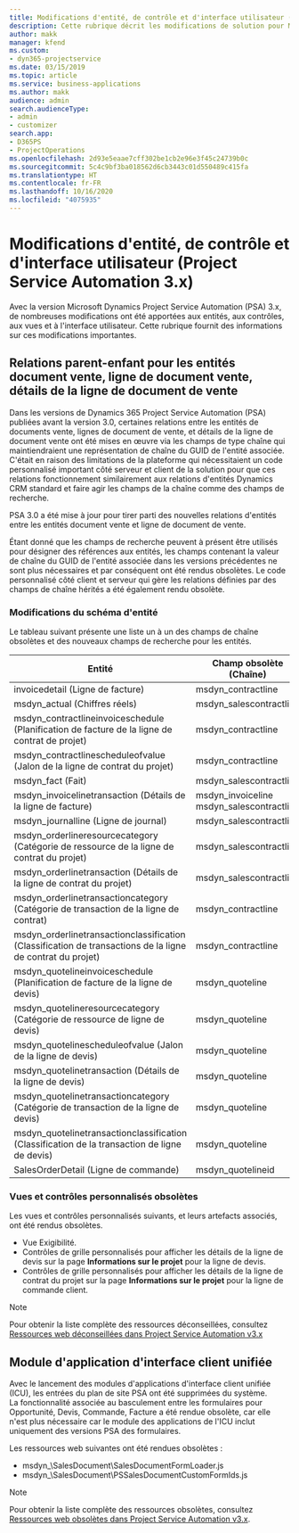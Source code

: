 ```yaml
---
title: Modifications d'entité, de contrôle et d'interface utilisateur (Project Service Automation 3.x)
description: Cette rubrique décrit les modifications de solution pour Microsoft Dynamics Project Service Automation 3.x.
author: makk
manager: kfend
ms.custom:
- dyn365-projectservice
ms.date: 03/15/2019
ms.topic: article
ms.service: business-applications
ms.author: makk
audience: admin
search.audienceType:
- admin
- customizer
search.app:
- D365PS
- ProjectOperations
ms.openlocfilehash: 2d93e5eaae7cff302be1cb2e96e3f45c24739b0c
ms.sourcegitcommit: 5c4c9bf3ba018562d6cb3443c01d550489c415fa
ms.translationtype: HT
ms.contentlocale: fr-FR
ms.lasthandoff: 10/16/2020
ms.locfileid: "4075935"
---
```

# <a name="entity-control-and-user-interface-changes-project-service-automation-3x"></a>Modifications d'entité, de contrôle et d'interface utilisateur (Project Service Automation 3.x)
Avec la version Microsoft Dynamics Project Service Automation (PSA) 3.x, de nombreuses modifications ont été apportées aux entités, aux contrôles, aux vues et à l'interface utilisateur. Cette rubrique fournit des informations sur ces modifications importantes.

## <a name="parent-child-relationships-for-sales-document-sales-document-line-sales-document-line-detail-entities"></a>Relations parent-enfant pour les entités document vente, ligne de document vente, détails de la ligne de document de vente
Dans les versions de Dynamics 365 Project Service Automation (PSA) publiées avant la version 3.0, certaines relations entre les entités de documents vente, lignes de document de vente, et détails de la ligne de document vente ont été mises en œuvre via les champs de type chaîne qui maintiendraient une représentation de chaîne du GUID de l'entité associée. C'était en raison des limitations de la plateforme qui nécessitaient un code personnalisé important côté serveur et client de la solution pour que ces relations fonctionnement similairement aux relations d'entités Dynamics CRM standard et faire agir les champs de la chaîne comme des champs de recherche.

PSA 3.0 a été mise à jour pour tirer parti des nouvelles relations d'entités entre les entités document vente et ligne de document de vente.

Étant donné que les champs de recherche peuvent à présent être utilisés pour désigner des références aux entités, les champs contenant la valeur de chaîne du GUID de l'entité associée dans les versions précédentes ne sont plus nécessaires et par conséquent ont été rendus obsolètes. Le code personnalisé côté client et serveur qui gère les relations définies par des champs de chaîne hérités a été également rendu obsolète.

### <a name="entity-schema-changes"></a>Modifications du schéma d'entité
Le tableau suivant présente une liste un à un des champs de chaîne obsolètes et des nouveaux champs de recherche pour les entités. 

 Entité |   Champ obsolète (Chaîne) | Nouveau champ (Recherche)
--- | --- | ---
invoicedetail (Ligne de facture) |  msdyn_contractline |    msdyn_contractlineid
msdyn_actual (Chiffres réels) | msdyn_salescontractline |   msdyn_salescontractlineid
msdyn_contractlineinvoiceschedule (Planification de facture de la ligne de contrat de projet) |    msdyn_contractline |    msdyn_contractlineid
msdyn_contractlinescheduleofvalue (Jalon de la ligne de contrat du projet) |   msdyn_contractline |    msdyn_contractlineid
msdyn_fact (Fait) | msdyn_salescontractline |   msdyn_salescontractlineid
msdyn_invoicelinetransaction (Détails de la ligne de facture) | msdyn_invoiceline <br> msdyn_salescontractline | msdyn_invoicelineid <br> msdyn_salescontractlineid
msdyn_journalline (Ligne de journal) |  msdyn_salescontractline |   msdyn_salescontractlineid
msdyn_orderlineresourcecategory (Catégorie de ressource de la ligne de contrat du projet) | msdyn_salescontractline |   msdyn_contractlineid
msdyn_orderlinetransaction (Détails de la ligne de contrat du projet) | msdyn_salescontractline |   msdyn_salescontractlineid
msdyn_orderlinetransactioncategory (Catégorie de transaction de la ligne de contrat) |   msdyn_contractline |    msdyn_contractlineid
msdyn_orderlinetransactionclassification (Classification de transactions de la ligne de contrat du projet) |   msdyn_contractline |    msdyn_contractlineid
msdyn_quotelineinvoiceschedule (Planification de facture de la ligne de devis) |  msdyn_quoteline |   msdyn_quotelineid
msdyn_quotelineresourcecategory (Catégorie de ressource de ligne de devis) |    msdyn_quoteline |   msdyn_quotelineid
msdyn_quotelinescheduleofvalue (Jalon de la ligne de devis) | msdyn_quoteline |   msdyn_quotelineid
msdyn_quotelinetransaction (Détails de la ligne de devis) |    msdyn_quoteline |   msdyn_quotelineid
msdyn_quotelinetransactioncategory (Catégorie de transaction de la ligne de devis) |  msdyn_quoteline |   msdyn_quotelineid
msdyn_quotelinetransactionclassification (Classification de la transaction de ligne de devis) |  msdyn_quoteline |   msdyn_quotelineid
SalesOrderDetail (Ligne de commande) | msdyn_quotelineid | msdyn_quoteline 

### <a name="deprecated-custom-views-and-controls"></a>Vues et contrôles personnalisés obsolètes
Les vues et contrôles personnalisés suivants, et leurs artefacts associés, ont été rendus obsolètes.

- Vue Exigibilité.
- Contrôles de grille personnalisés pour afficher les détails de la ligne de devis sur la page **Informations sur le projet** pour la ligne de devis.
- Contrôles de grille personnalisés pour afficher les détails de la ligne de contrat du projet sur la page **Informations sur le projet** pour la ligne de commande client.

> [!NOTE]
> Pour obtenir la liste complète des ressources déconseillées, consultez [Ressources web déconseillées dans Project Service Automation v3.x](../developer-guides/web-resources-deprecated-v3.x.md)

## <a name="unified-client-interface-app-module"></a>Module d'application d'interface client unifiée
Avec le lancement des modules d'applications d'interface client unifiée (ICU), les entrées du plan de site PSA ont été supprimées du système.  
La fonctionnalité associée au basculement entre les formulaires pour Opportunité, Devis, Commande, Facture a été rendue obsolète, car elle n'est plus nécessaire car le module des applications de l'ICU inclut uniquement des versions PSA des formulaires.  

Les ressources web suivantes ont été rendues obsolètes :

- msdyn_\SalesDocument\SalesDocumentFormLoader.js
- msdyn_\SalesDocument\PSSalesDocumentCustomFormIds.js

> [!NOTE]
> Pour obtenir la liste complète des ressources obsolètes, consultez [Ressources web obsolètes dans Project Service Automation v3.x](../developer-guides/web-resources-deprecated-v3.x.md).


